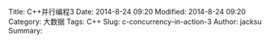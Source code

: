 Title: C++并行编程3
Date: 2014-8-24 09:20
Modified: 2014-8-24 09:20
Category: 大数据
Tags: C++
Slug: c-concurrency-in-action-3
Author: jacksu
Summary: